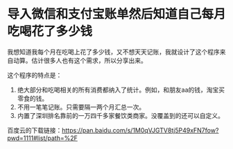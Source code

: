 # 导入微信和支付宝账单然后知道自己每月吃喝花了多少钱
我想知道我每个月在吃喝上花了多少钱，又不想天天记账，我就设计了这个程序来自动算。估计很多人也有这个需求，所以分享出来。

这个程序的特点是：

1. 绝大部分和吃喝相关的所有消费都纳入了统计。例如，和朋友aa的钱，淘宝买零食的钱。
2. 不用一笔笔记账。只需要隔一两个月汇总一次。
3. 内置了深圳排名靠前的一万四千多家餐饮类商家。没覆盖到的还可以自定义。

百度云的下载链接：https://pan.baidu.com/s/1M0qVJGTV8tj5P49xFN7fow?pwd=1111#list/path=%2F
